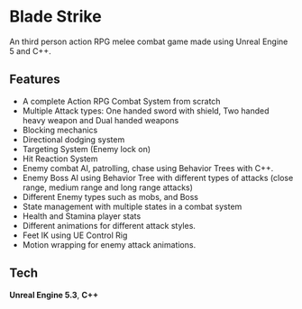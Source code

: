 
# Blade Strike

An third person action RPG melee combat game made using Unreal Engine 5 and C++.




## Features

- A complete Action RPG Combat System from scratch
- Multiple Attack types: One handed sword with shield, Two handed heavy weapon and Dual handed weapons
- Blocking mechanics
- Directional dodging system
- Targeting System (Enemy lock on)
- Hit Reaction System
- Enemy combat AI, patrolling, chase using Behavior Trees with C++.
- Enemy Boss AI using Behavior Tree with different types of attacks (close range, medium range and long range attacks)
- Different Enemy types such as mobs, and Boss
- State management with multiple states in a combat system
- Health and Stamina player stats
- Different animations for different attack styles.
- Feet IK using UE Control Rig
- Motion wrapping for enemy attack animations.


## Tech

**Unreal Engine 5.3**, **C++**

